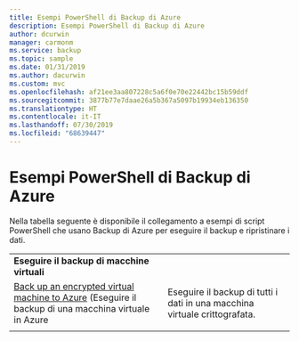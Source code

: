 ```yaml
---
title: Esempi PowerShell di Backup di Azure
description: Esempi PowerShell di Backup di Azure
author: dcurwin
manager: carmonm
ms.service: backup
ms.topic: sample
ms.date: 01/31/2019
ms.author: dacurwin
ms.custom: mvc
ms.openlocfilehash: af21ee3aa807228c5a6f0e70e22442bc15b59ddf
ms.sourcegitcommit: 3877b77e7daae26a5b367a5097b19934eb136350
ms.translationtype: HT
ms.contentlocale: it-IT
ms.lasthandoff: 07/30/2019
ms.locfileid: "68639447"
---
```

# <a name="azure-backup-powershell-samples"></a>Esempi PowerShell di Backup di Azure

Nella tabella seguente è disponibile il collegamento a esempi di script PowerShell che usano Backup di Azure per eseguire il backup e ripristinare i dati.

| | |
|---|---|
|**Eseguire il backup di macchine virtuali**||
| [Back up an encrypted virtual machine to Azure](./scripts/backup-powershell-sample-backup-encrypted-vm.md) (Eseguire il backup di una macchina virtuale in Azure | Eseguire il backup di tutti i dati in una macchina virtuale crittografata.|
| | |

